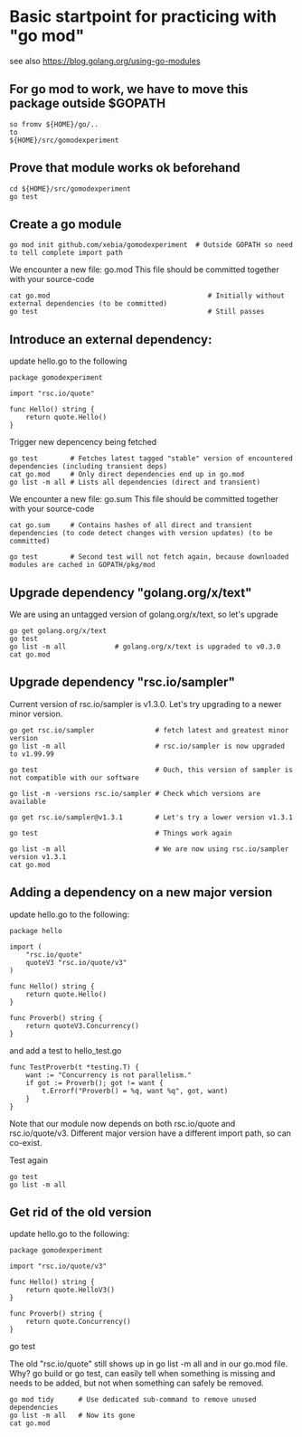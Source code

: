 # Basic startpoint for practicing with "go mod"

see also https://blog.golang.org/using-go-modules

## For go mod to work, we have to move this package outside $GOPATH 

    so fromv ${HOME}/go/..
    to 
    ${HOME}/src/gomodexperiment
    
## Prove that module works ok beforehand
    
    cd ${HOME}/src/gomodexperiment
    go test
    
## Create a go module

    go mod init github.com/xebia/gomodexperiment  # Outside GOPATH so need to tell complete import path

We encounter a new file: go.mod
This file should be committed together with your source-code

    cat go.mod                                       # Initially without external dependencies (to be committed)
    go test                                          # Still passes
    
## Introduce an external dependency: 

update hello.go to the following

    package gomodexperiment

    import "rsc.io/quote"
    
    func Hello() string {
        return quote.Hello()
    }

Trigger new depencency being fetched
    
    go test        # Fetches latest tagged "stable" version of encountered dependencies (including transient deps)
    cat go.mod     # Only direct dependencies end up in go.mod
    go list -m all # Lists all dependencies (direct and transient)

We encounter a new file: go.sum
This file should be committed together with your source-code

    cat go.sum     # Contains hashes of all direct and transient dependencies (to code detect changes with version updates) (to be committed)
    
    go test        # Second test will not fetch again, because downloaded modules are cached in GOPATH/pkg/mod
    
## Upgrade dependency "golang.org/x/text"

We are using an untagged version of golang.org/x/text, so let's upgrade

    go get golang.org/x/text
    go test
    go list -m all            # golang.org/x/text is upgraded to v0.3.0
    cat go.mod      
 
## Upgrade dependency "rsc.io/sampler"

Current version of rsc.io/sampler is v1.3.0.
Let's try upgrading to a newer minor version.
 
    go get rsc.io/sampler               # fetch latest and greatest minor version
    go list -m all                      # rsc.io/sampler is now upgraded to v1.99.99

    go test                             # Ouch, this version of sampler is not compatible with our software
    
    go list -m -versions rsc.io/sampler # Check which versions are available
    
    go get rsc.io/sampler@v1.3.1        # Let's try a lower version v1.3.1
    
    go test                             # Things work again
    
    go list -m all                      # We are now using rsc.io/sampler version v1.3.1 
    cat go.mod      
         
## Adding a dependency on a new major version    

update hello.go to the following:

    package hello
    
    import (
        "rsc.io/quote"
        quoteV3 "rsc.io/quote/v3"
    )
    
    func Hello() string {
        return quote.Hello()
    }
    
    func Proverb() string {
        return quoteV3.Concurrency()
    }
                  
and add a test to hello_test.go
        
    func TestProverb(t *testing.T) {
        want := "Concurrency is not parallelism."
        if got := Proverb(); got != want {
            t.Errorf("Proverb() = %q, want %q", got, want)
        }
    }    

Note that our module now depends on both rsc.io/quote and rsc.io/quote/v3.
Different major version have a different import path, so can co-exist.

Test again
    
    go test
    go list -m all

    
## Get rid of the old version

update hello.go to the following:

    package gomodexperiment
    
    import "rsc.io/quote/v3"
    
    func Hello() string {
        return quote.HelloV3()
    }
    
    func Proverb() string {
        return quote.Concurrency()
    }    
        
   go test
   
The old "rsc.io/quote" still shows up in go list -m all and in our go.mod file.
Why? 
go build or go test, can easily tell when something is missing and needs to be added, but not when something can safely be removed.

    go mod tidy      # Use dedicated sub-command to remove unused dependencies
    go list -m all   # Now its gone
    cat go.mod                  
    
